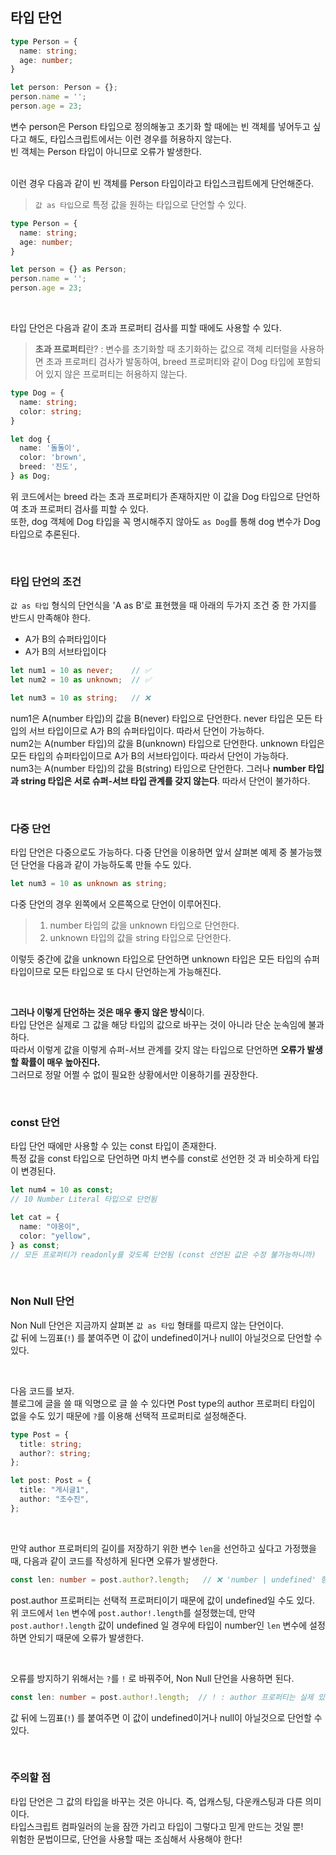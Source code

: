 ## 타입 단언

```typescript
type Person = {
  name: string;
  age: number;
}

let person: Person = {};
person.name = '';
person.age = 23;
```

변수 person은 Person 타입으로 정의해놓고 초기화 할 때에는 빈 객체를 넣어두고 싶다고 해도,
타입스크립트에서는 이런 경우를 허용하지 않는다. <br />
빈 객체는 Person 타입이 아니므로 오류가 발생한다. <br />

<br />
이런 경우 다음과 같이 빈 객체를 Person 타입이라고 타입스크립트에게 단언해준다.

> `값 as 타입`으로 특정 값을 원하는 타입으로 단언할 수 있다.

```typescript
type Person = {
  name: string;
  age: number;
}

let person = {} as Person;
person.name = '';
person.age = 23;
```

<br />

타입 단언은 다음과 같이 초과 프로퍼티 검사를 피할 때에도 사용할 수 있다.

> <b>초과 프로퍼티</b>란?
> : 변수를 초기화할 때 초기화하는 값으로 객체 리터럴을 사용하면 초과 프로퍼티 검사가 발동하여, breed 프로퍼티와 같이 Dog 타입에 포함되어 있지 않은 프로퍼티는 허용하지 않는다.

```typescript
type Dog = {
  name: string;
  color: string;
}

let dog {
  name: '돌돌이',
  color: 'brown',
  breed: '진도',
} as Dog;
```

위 코드에서는 breed 라는 초과 프로퍼티가 존재하지만 이 값을 Dog 타입으로 단언하여 초과 프로퍼티 검사를 피할 수 있다. <br />
또한, dog 객체에 Dog 타입을 꼭 명시해주지 않아도 `as Dog`를 통해 dog 변수가 Dog 타입으로 추론된다. <br />

<br />

### 타입 단언의 조건

`값 as 타입` 형식의 단언식을 'A as B'로 표현했을 때 아래의 두가지 조건 중 한 가지를 반드시 만족해야 한다.

- A가 B의 슈퍼타입이다
- A가 B의 서브타입이다

```typescript
let num1 = 10 as never;    // ✅
let num2 = 10 as unknown;  // ✅

let num3 = 10 as string;   // ❌
```

num1은 A(number 타입)의 값을 B(never) 타입으로 단언한다. never 타입은 모든 타입의 서브 타입이므로 A가 B의 슈퍼타입이다. 따라서 단언이 가능하다. <br />
num2는 A(number 타입)의 값을 B(unknown) 타입으로 단언한다. unknown 타입은 모든 타입의 슈퍼타입이므로 A가 B의 서브타입이다. 따라서 단언이 가능하다. <br />
num3는 A(number 타입)의 값을 B(string) 타입으로 단언한다. 그러나 <b>number 타입과 string 타입은 서로 슈퍼-서브 타입 관계를 갖지 않는다</b>. 따라서 단언이 불가하다. <br />

<br />

### 다중 단언

타입 단언은 다중으로도 가능하다.
다중 단언을 이용하면 앞서 살펴본 예제 중 불가능했던 단언을 다음과 같이 가능하도록 만들 수도 있다.

```typescript
let num3 = 10 as unknown as string;
```

다중 단언의 경우 왼쪽에서 오른쪽으로 단언이 이루어진다.

> 1. number 타입의 값을 unknown 타입으로 단언한다.
> 2. unknown 타입의 값을 string 타입으로 단언한다.

이렇듯 중간에 값을 unknown 타입으로 단언하면 unknown 타입은 모든 타입의 슈퍼타입이므로 모든 타입으로 또 다시 단언하는게 가능해진다.

<br />

<b>그러나 이렇게 단언하는 것은 매우 좋지 않은 방식</b>이다. <br />
타입 단언은 실제로 그 값을 해당 타입의 값으로 바꾸는 것이 아니라 단순 눈속임에 불과하다. <br />
따라서 이렇게 값을 이렇게 슈퍼-서브 관계를 갖지 않는 타입으로 단언하면 <b>오류가 발생할 확률이 매우 높아진다.</b> <br />
그러므로 정말 어쩔 수 없이 필요한 상황에서만 이용하기를 권장한다. <br />

<br />

### const 단언

타입 단언 때에만 사용할 수 있는 const 타입이 존재한다. <br />
특정 값을 const 타입으로 단언하면 마치 변수를 const로 선언한 것 과 비슷하게 타입이 변경된다. <br />

```typescript
let num4 = 10 as const;
// 10 Number Literal 타입으로 단언됨

let cat = {
  name: "야옹이",
  color: "yellow",
} as const;
// 모든 프로퍼티가 readonly를 갖도록 단언됨 (const 선언된 값은 수정 불가능하니까)
```

<br />

### Non Null 단언

Non Null 단언은 지금까지 살펴본 `값 as 타입` 형태를 따르지 않는 단언이다. <br />
값 뒤에 느낌표(`!`) 를 붙여주면 이 값이 undefined이거나 null이 아닐것으로 단언할 수 있다. <br />

<br />

다음 코드를 보자. <br />
블로그에 글을 쓸 때 익명으로 글 쓸 수 있다면 Post type의 author 프로퍼티 타입이 없을 수도 있기 때문에 `?`를 이용해 선택적 프로퍼티로 설정해준다.

```typescript
type Post = {
  title: string;
  author?: string;
};

let post: Post = {
  title: "게시글1",
  author: "조수진",
};
```

<br />

만약 author 프로퍼티의 길이를 저장하기 위한 변수 `len`을 선언하고 싶다고 가정했을 때, 다음과 같이 코드를 작성하게 된다면 오류가 발생한다.

```typescript
const len: number = post.author?.length;   // ❌ 'number | undefined' 형식은 'number' 형식에 할당할 수 없다
```

post.author 프로퍼티는 선택적 프로퍼티이기 때문에 값이 undefined일 수도 있다. <br />
위 코드에서 `len` 변수에 `post.author!.length`를 설정했는데, 만약 `post.author!.length` 값이 undefined 일 경우에 타입이 number인 `len` 변수에 설정하면 안되기 때문에 오류가 발생한다. <br />

<br />

오류를 방지하기 위해서는 `?`를 `!` 로 바꿔주어, Non Null 단언을 사용하면 된다.

```typescript
const len: number = post.author!.length;  // ! : author 프로퍼티는 실제 있어!! 라는 의미
```
값 뒤에 느낌표(`!`) 를 붙여주면 이 값이 undefined이거나 null이 아닐것으로 단언할 수 있다. <br />

<br />

### 주의할 점
타입 단언은 그 값의 타입을 바꾸는 것은 아니다. 즉, 업캐스팅, 다운캐스팅과 다른 의미이다. <br />
타입스크립트 컴파일러의 눈을 잠깐 가리고 타입이 그렇다고 믿게 만드는 것일 뿐! <br />
위험한 문법이므로, 단언을 사용할 때는 조심해서 사용해야 한다!
